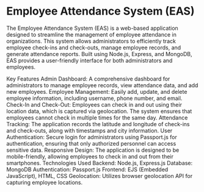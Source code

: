# Employee Attendance System (EAS)
The Employee Attendance System (EAS) is a web-based application designed to streamline the management of employee attendance in organizations. This system allows administrators to efficiently track employee check-ins and check-outs, manage employee records, and generate attendance reports. Built using Node.js, Express, and MongoDB, EAS provides a user-friendly interface for both administrators and employees.

Key Features
Admin Dashboard: A comprehensive dashboard for administrators to manage employee records, view attendance data, and add new employees.
Employee Management: Easily add, update, and delete employee information, including username, phone number, and email.
Check-In and Check-Out: Employees can check in and out using their location data, which is captured via geolocation. The system ensures that employees cannot check in multiple times for the same day.
Attendance Tracking: The application records the latitude and longitude of check-ins and check-outs, along with timestamps and city information.
User Authentication: Secure login for administrators using Passport.js for authentication, ensuring that only authorized personnel can access sensitive data.
Responsive Design: The application is designed to be mobile-friendly, allowing employees to check in and out from their smartphones.
Technologies Used
Backend: Node.js, Express.js
Database: MongoDB
Authentication: Passport.js
Frontend: EJS (Embedded JavaScript), HTML, CSS
Geolocation: Utilizes browser geolocation API for capturing employee locations.

